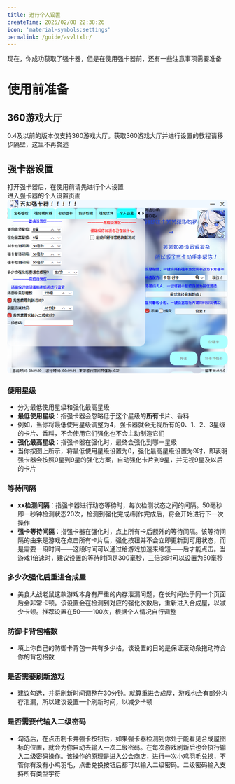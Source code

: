 ```yaml
---
title: 进行个人设置
createTime: 2025/02/08 22:38:26
icon: 'material-symbols:settings'
permalink: /guide/avvltxlr/
---
```

现在，你成功获取了强卡器，但是在使用强卡器前，还有一些注意事项需要准备
# 使用前准备
## 360游戏大厅  
0.4及以前的版本仅支持360游戏大厅。获取360游戏大厅并进行设置的教程请移步隔壁，这里不再赘述
## 强卡器设置  
打开强卡器后，在使用前请先进行个人设置  
进入强卡器的个人设置页面
![个人设置](/image/个人设置.png)
### 使用星级
- 分为最低使用星级和强化最高星级  
- **最低使用星级**：指强卡器会忽略低于这个星级的**所有**卡片、香料  
- 例如，当你将最低使用星级调整为4，强卡器就会无视所有的0、1、2、3星级的卡片、香料，不会使用它们强化也不会主动制造它们
- **强化最高星级**：指强卡器在强化时，最终会强化到哪一星级
- 当你按图上所示，将最低使用星级设置为0，强化最高星级设置为9时，即表明强卡器会按照0星到9星的强化方案，自动强化卡片到9星，并无视9星及以后的卡片
### 等待间隔
- **xx检测间隔**：指强卡器进行动态等待时，每次检测状态之间的间隔。50毫秒即一秒钟检测状态20次，检测到强化完成/制作完成后，将会开始进行下一次操作
- **强卡等待间隔**：指强卡器在强化时，点上所有卡后额外的等待间隔。该等待间隔的由来是游戏在点击所有卡片后，强化按钮并不会立即更新到可用状态，而是需要一段时间——这段时间可以通过给游戏加速来缩短——后才能点击。当游戏1倍速时，建议设置的等待时间是300毫秒，三倍速时可以设置为50毫秒
### 多少次强化后重进合成屋
- 美食大战老鼠这款游戏本身有严重的内存泄漏问题，在长时间处于同一个页面后会非常卡顿。该设置会在检测到对应的强化次数后，重新进入合成屋，以减少卡顿。推荐设置在50——100次，根据个人情况自行调整
### 防御卡背包格数
- 填上你自己的防御卡背包一共有多少格。该设置的目的是保证滚动条拖动符合你的背包格数
### 是否需要刷新游戏
- 建议勾选，并将刷新时间调整在30分钟。就算重进合成屋，游戏也会有部分内存泄漏，所以建议设置一个刷新时间，以减少卡顿
### 是否需要代输入二级密码
- 勾选后，在点击制卡并强卡按钮后，如果强卡器检测到你处于能看见合成屋图标的位置，就会为你自动去输入一次二级密码。在每次游戏刷新后也会执行输入二级密码操作。该操作的原理是进入公会商店，进行一次小鸡羽毛兑换，不管你有没有小鸡羽毛，点击兑换按钮后都可以输入二级密码。二级密码输入支持所有类型字符
